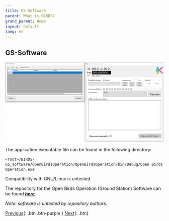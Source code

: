 ```yaml
---
title: GS-Software
parent: What is BIRDS?
grand_parent: Home
layout: default
lang: en
---
```


## GS-Software

![Front Access Board PCB](/assets/images/GS-software.png)

The application executable file can be found in the following directory:

    <root>/BIRDS-GS_software/OpenBirdsOperation/OpenBirdsOperation/bin/Debug/Open Birds Operation.exe

Compatibility with GNU/Linux is untested.

The repository for the Open Birds Operation (Ground Station) Software can be found [***here***](https://github.com/BIRDSOpenSource/BIRDS-GS_software).

_Note: software is untested by repository authors._

[Previous]({{site.url}}/overview/birds/antenna-page){: .btn .btn-purple }
[Next]({{site.url}}/overview/birds/rab-page){: .btn}